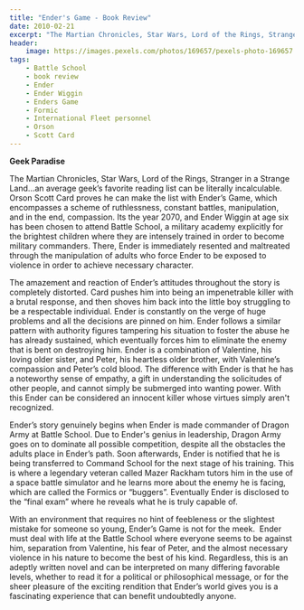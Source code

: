 ```yaml
---
title: "Ender's Game - Book Review"
date: 2010-02-21
excerpt: "The Martian Chronicles, Star Wars, Lord of the Rings, Stranger in a Strange Land...an average geek’s favorite reading list can be literally incalculable."
header:
    image: https://images.pexels.com/photos/169657/pexels-photo-169657.jpeg
tags:
    - Battle School
    - book review
    - Ender
    - Ender Wiggin
    - Enders Game
    - Formic
    - International Fleet personnel
    - Orson
    - Scott Card
---
```


**Geek Paradise**

The Martian Chronicles, Star Wars, Lord of the Rings, Stranger in a
Strange Land...an average geek’s favorite reading list can be literally
incalculable. Orson Scott Card proves he can make the list with Ender’s
Game, which encompasses a scheme of ruthlessness, constant battles,
manipulation, and in the end, compassion. Its the year 2070, and Ender
Wiggin at age six has been chosen to attend Battle School, a military
academy explicitly for the brightest children where they are intensely
trained in order to become military commanders. There, Ender is
immediately resented and maltreated through the manipulation of adults
who force Ender to be exposed to violence in order to achieve necessary
character.

The amazement and reaction of Ender’s attitudes throughout the story is
completely distorted. Card pushes him into being an impenetrable killer
with a brutal response, and then shoves him back into the little boy
struggling to be a respectable individual. Ender is constantly on the
verge of huge problems and all the decisions are pinned on him. Ender
follows a similar pattern with authority figures tampering his situation
to foster the abuse he has already sustained, which eventually forces
him to eliminate the enemy that is bent on destroying him. Ender is a
combination of Valentine, his loving older sister, and Peter, his
heartless older brother, with Valentine’s compassion and Peter’s cold
blood. The difference with Ender is that he has a noteworthy sense of
empathy, a gift in understanding the solicitudes of other people, and
cannot simply be submerged into wanting power. With this Ender can be
considered an innocent killer whose virtues simply aren't recognized.

Ender’s story genuinely begins when Ender is made commander of Dragon
Army at Battle School. Due to Ender's genius in leadership, Dragon Army
goes on to dominate all possible competition, despite all the obstacles
the adults place in Ender’s path. Soon afterwards, Ender is notified
that he is being transferred to Command School for the next stage of his
training. This is where a legendary veteran called Mazer Rackham tutors
him in the use of a space battle simulator and he learns more about the
enemy he is facing, which are called the Formics or “buggers”.
Eventually Ender is disclosed to the “final exam” where he reveals what
he is truly capable of.

With an environment that requires no hint of feebleness or the slightest
mistake for someone so young, Ender’s Game is not for the meek.  Ender
must deal with life at the Battle School where everyone seems to be
against him, separation from Valentine, his fear of Peter, and the
almost necessary violence in his nature to become the best of his kind.
Regardless, this is an adeptly written novel and can be interpreted on
many differing favorable levels, whether to read it for a political or
philosophical message, or for the sheer pleasure of the exciting
rendition that Ender’s world gives you is a fascinating experience that
can benefit undoubtedly anyone.
